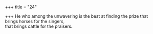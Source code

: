 +++
title = "24"

+++
He who among the unwavering is the best at finding the prize that  brings horses for the singers,  
that brings cattle for the praisers.  